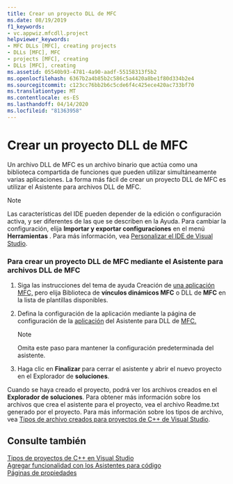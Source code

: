 ```yaml
---
title: Crear un proyecto DLL de MFC
ms.date: 08/19/2019
f1_keywords:
- vc.appwiz.mfcdll.project
helpviewer_keywords:
- MFC DLLs [MFC], creating projects
- DLLs [MFC], MFC
- projects [MFC], creating
- DLLs [MFC], creating
ms.assetid: 05540b93-4781-4a90-aadf-55158313f5b2
ms.openlocfilehash: 6367b2a4b85b2c586c5a4420a8be1f80d334b2e4
ms.sourcegitcommit: c123cc76bb2b6c5cde6f4c425ece420ac733bf70
ms.translationtype: MT
ms.contentlocale: es-ES
ms.lasthandoff: 04/14/2020
ms.locfileid: "81363958"
---
```

# <a name="creating-an-mfc-dll-project"></a>Crear un proyecto DLL de MFC

Un archivo DLL de MFC es un archivo binario que actúa como una biblioteca compartida de funciones que pueden utilizar simultáneamente varias aplicaciones. La forma más fácil de crear un proyecto DLL de MFC es utilizar el Asistente para archivos DLL de MFC.

> [!NOTE]
> Las características del IDE pueden depender de la edición o configuración activa, y ser diferentes de las que se describen en la Ayuda. Para cambiar la configuración, elija **Importar y exportar configuraciones** en el menú **Herramientas** . Para más información, vea [Personalizar el IDE de Visual Studio](/visualstudio/ide/personalizing-the-visual-studio-ide).

### <a name="to-create-an-mfc-dll-project-using-the-mfc-dll-wizard"></a>Para crear un proyecto DLL de MFC mediante el Asistente para archivos DLL de MFC

1. Siga las instrucciones del tema de ayuda Creación de [una aplicación MFC,](creating-an-mfc-application.md) pero elija Biblioteca de **vínculos dinámicos MFC** o DLL de **MFC** en la lista de plantillas disponibles.

1. Defina la configuración de la aplicación mediante la página de configuración de la [aplicación](../../mfc/reference/application-settings-mfc-dll-wizard.md) del Asistente para DLL de [MFC.](../../mfc/reference/mfc-dll-wizard.md)

    > [!NOTE]
    >  Omita este paso para mantener la configuración predeterminada del asistente.

1. Haga clic en **Finalizar** para cerrar el asistente y abrir el nuevo proyecto en el Explorador de **soluciones**.

Cuando se haya creado el proyecto, podrá ver los archivos creados en el **Explorador de soluciones**. Para obtener más información sobre los archivos que crea el asistente para el proyecto, vea el archivo Readme.txt generado por el proyecto. Para más información sobre los tipos de archivo, vea [Tipos de archivo creados para proyectos de C++ de Visual Studio](../../build/reference/file-types-created-for-visual-cpp-projects.md).

## <a name="see-also"></a>Consulte también

[Tipos de proyectos de C++ en Visual Studio](/visualstudio/debugger/debugging-preparation-visual-cpp-project-types)<br/>
[Agregar funcionalidad con los Asistentes para código](../../ide/adding-functionality-with-code-wizards-cpp.md)<br/>
[Páginas de propiedades](../../build/reference/property-pages-visual-cpp.md)
